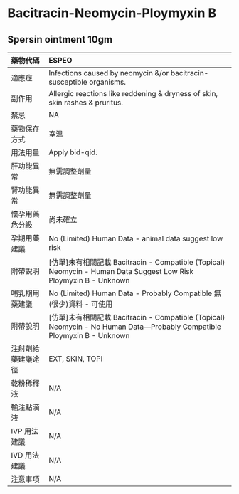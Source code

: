 # Bacitracin-Neomycin-Ploymyxin B

## Spersin ointment 10gm

| 藥物代碼 | ESPEO |
| :--- | :--- |
| 適應症 | Infections caused by neomycin &/or bacitracin-susceptible organisms. |
| 副作用 | Allergic reactions like reddening & dryness of skin, skin rashes & pruritus. |
| 禁忌 | NA |
| 藥物保存方式 | 室溫 |
| 用法用量 | Apply bid-qid. |
| 肝功能異常 | 無需調整劑量 |
| 腎功能異常 | 無需調整劑量 |
| 懷孕用藥危分級 | 尚未確立 |
| 孕期用藥建議 | No \(Limited\) Human Data - animal data suggest low risk |
| 附帶說明 | \[仿單\]未有相關記載 Bacitracin - Compatible \(Topical\) Neomycin - Human Data Suggest Low Risk Ploymyxin B - Unknown |
| 哺乳期用藥建議 | No \(Limited\) Human Data - Probably Compatible 無\(很少\)資料 - 可使用 |
| 附帶說明 | \[仿單\]未有相關記載 Bacitracin - Compatible \(Topical\) Neomycin - No Human Data—Probably Compatible Ploymyxin B - Unknown |
| 注射劑給藥建議途徑 | EXT, SKIN, TOPI |
| 乾粉稀釋液 | N/A |
| 輸注點滴液 | N/A |
| IVP 用法建議 | N/A |
| IVD 用法建議 | N/A |
| 注意事項 | N/A |

